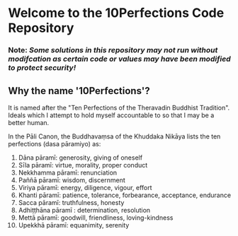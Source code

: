# Welcome to the 10Perfections Code Repository
### Note: _Some solutions in this repository may not run without modifcation as certain code or values may have been modified to protect security!_

## Why the name '10Perfections'?
It is named after the "Ten Perfections of the Theravadin Buddhist Tradition". Ideals which I attempt to hold myself accountable to so that I may be a better human.

In the Pāli Canon, the Buddhavaṃsa of the Khuddaka Nikāya lists the ten perfections (dasa pāramiyo) as:
1.	Dāna pāramī: generosity, giving of oneself
2.	Sīla pāramī: virtue, morality, proper conduct
3.	Nekkhamma pāramī: renunciation
4.	Paññā pāramī: wisdom, discernment
5.	Viriya pāramī: energy, diligence, vigour, effort
6.	Khanti pāramī: patience, tolerance, forbearance, acceptance, endurance
7.	Sacca pāramī: truthfulness, honesty
8.	Adhiṭṭhāna pāramī : determination, resolution
9.	Mettā pāramī: goodwill, friendliness, loving-kindness
10.	Upekkhā pāramī: equanimity, serenity


<!---
10Perfections/10Perfections is a ✨ special ✨ repository because its `README.md` (this file) appears on your GitHub profile.
You can click the Preview link to take a look at your changes.
--->
